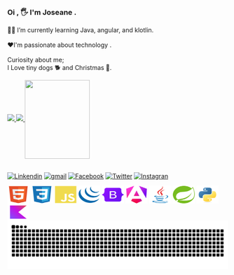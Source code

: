 ###  Oi , 🖐️ I'm Joseane .
 <div align="justify">  <p>
👩‍💻 I’m currently learning Java, angular, and klotlin.<br>
<br> ❤️I'm passionate about technology .
<br><br>
   Curiosity about me; <br>I Love tiny dogs 🐕 and Christmas 🎅.      
    
  </p>
  
  <div style="display: inline_block">
  <a href="https://github.com/Josssanfrei">
  <img height="180em" src="https://github-readme-stats.vercel.app/api?username=Josssanfrei&show_icons=true&theme=radical&include_all_commits=true&count_private=true"/>
  <img height="180em" src="https://github-readme-stats.vercel.app/api/top-langs/?username=Josssanfrei&layout=compact&langs_count=7&theme=radical"/>
     <img align="center" width="148" height="180" src="https://media1.tenor.com/images/68e8337fb4eb7e40645d832c64762a8b/tenor.gif?itemid=19443613">
  
 
</div>
 <br>
   
   [![Linkendin](https://img.shields.io/badge/LinkedIn-0077B5?style=for-the-badge&logo=linkedin&logoColor=white)](https://www.linkedin.com/in/joseane-freitas-1bba1898/)
  [![gmail](https://img.shields.io/badge/Gmail-D14836?style=for-the-badge&logo=gmail&logoColor=white)](https://mail.google.com/mail/u/0/#inbox)
   [![Facebook](https://img.shields.io/badge/Facebook-1877F2?style=for-the-badge&logo=facebook&logoColor=white)](https://www.facebook.com/joseanedossantos.freitas.3/)
  [![Twitter](https://img.shields.io/badge/Twitter-1DA1F2?style=for-the-badge&logo=twitter&logoColor=white)](https://twitter.com/i/events/1445072911249731592?cn=ZmxleGlibGVfcmVjcw%3D%3D&refsrc=email)
  [![Instagran](https://img.shields.io/badge/Instagram-E4405F?style=for-the-badge&logo=instagram&logoColor=white)](https://www.instagram.com/josssanfrei/)   </br>
   </div>
  <div style="display: inline_block">
    <img align="center" alt="Joss-HTML" height="40" width="50" src="https://raw.githubusercontent.com/devicons/devicon/master/icons/html5/html5-original.svg">
  <img align="center" alt="Joss-CSS" height="40" width="50" src="https://raw.githubusercontent.com/devicons/devicon/master/icons/css3/css3-original.svg">
  <img align="center" alt="Joss-Js" height="40" width="50" src="https://raw.githubusercontent.com/devicons/devicon/master/icons/javascript/javascript-plain.svg">
     <img align="center" alt="Joss-Jquey" height="40" width="50" src="https://raw.githubusercontent.com/devicons/devicon/master/icons/jquery/jquery-plain.svg">
    <img align="center" alt="Joss-Bootstrap" height="40" width="50" src="https://raw.githubusercontent.com/devicons/devicon/master/icons/bootstrap/bootstrap-original.svg"> 
  <img align="center" alt="Joss-Angular" height="40" width="50" src="https://raw.githubusercontent.com/devicons/devicon/master/icons/angular/angular-original.svg">
  <img align="center" alt="Joss-Java" height="40" width="50" src="https://raw.githubusercontent.com/devicons/devicon/master/icons/java/java-original.svg">
  <img align="center" alt="Joss-Spring" height="40" width="50" src="https://raw.githubusercontent.com/devicons/devicon/master/icons/spring/spring-original.svg">
  <img align="center" alt="Joss-Python" height="40" width="50" src="https://raw.githubusercontent.com/devicons/devicon/master/icons/python/python-original.svg">
  <img align="center" alt="Joss-Kotlin" height="40" width="50" src="https://raw.githubusercontent.com/devicons/devicon/master/icons/kotlin/kotlin-original.svg">
  
 
</div>
</div>
 
<picture align="center">
  <source media="(prefers-color-scheme: dark)" srcset="https://raw.githubusercontent.com/fabiuladorafael/fabiuladorafael/output/github-contribution-grid-snake-dark.svg">
  <source media="(prefers-color-scheme: light)" srcset="https://raw.githubusercontent.com/fabiuladorafael/fabiuladorafael/output/github-contribution-grid-snake-dark.svg">
  <img align="center" alt="github contribution grid snake animation" src="https://raw.githubusercontent.com/fabiuladorafael/fabiuladorafael/output/github-contribution-grid-snake.svg">
</picture>


